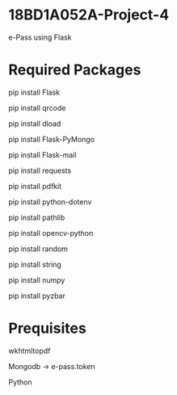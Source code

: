 # 18BD1A052A-Project-4
e-Pass using Flask

# Required Packages
pip install Flask

pip install qrcode

pip install dload

pip install Flask-PyMongo

pip install Flask-mail

pip install requests

pip install pdfkit

pip install python-dotenv

pip install pathlib

pip install opencv-python

pip install random

pip install string

pip install numpy

pip install pyzbar

# Prequisites
wkhtmltopdf

Mongodb -> e-pass.token

Python
